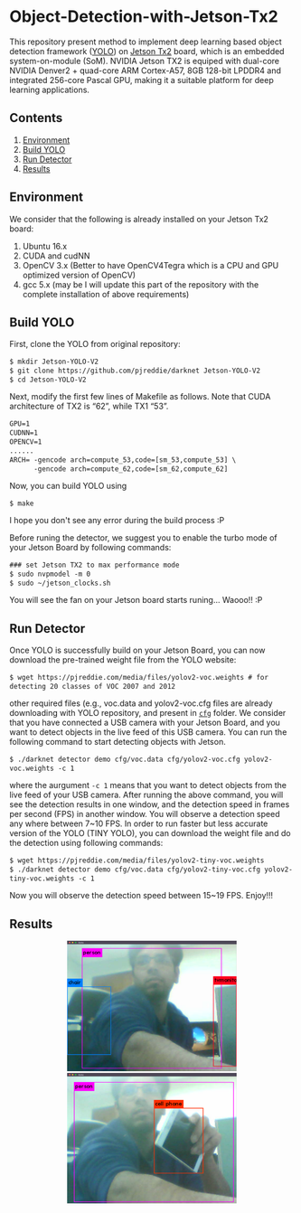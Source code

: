 # Object-Detection-with-Jetson-Tx2
This repository present method to implement deep learning based object detection framework ([YOLO](https://pjreddie.com/darknet/yolov2/)) on [Jetson Tx2](https://www.nvidia.com/en-us/autonomous-machines/embedded-systems-dev-kits-modules/) board, which is an embedded system-on-module (SoM). NVIDIA Jetson TX2 is equiped with dual-core NVIDIA Denver2 + quad-core ARM Cortex-A57, 8GB 128-bit LPDDR4 and integrated 256-core Pascal GPU, making it a suitable platform for deep learning applications.

## Contents
1. [Environment](#environment)
2. [Build YOLO](#build-yolo)
3. [Run Detector](#run-detector)
4. [Results](#results)


## Environment
We consider that the following is already installed on your Jetson Tx2 board:
  1. Ubuntu 16.x
  2. CUDA and cudNN
  2. OpenCV 3.x (Better to have OpenCV4Tegra which is a CPU and GPU optimized version of OpenCV)
  3. gcc 5.x
(may be I will update this part of the repository with the complete installation of above requirements)

## Build YOLO
First, clone the YOLO from original repository:

```
$ mkdir Jetson-YOLO-V2
$ git clone https://github.com/pjreddie/darknet Jetson-YOLO-V2
$ cd Jetson-YOLO-V2
```

Next, modify the first few lines of Makefile as follows. Note that CUDA architecture of TX2 is “62”, while TX1 “53”.
```
GPU=1
CUDNN=1
OPENCV=1
......
ARCH= -gencode arch=compute_53,code=[sm_53,compute_53] \
      -gencode arch=compute_62,code=[sm_62,compute_62]
```

Now, you can build YOLO using 
```
$ make
```

I hope you don't see any error during the build process :P

Before runing the detector, we suggest you to enable the turbo mode of your Jetson Board by following commands:

```
### set Jetson TX2 to max performance mode
$ sudo nvpmodel -m 0
$ sudo ~/jetson_clocks.sh
```

You will see the fan on your Jetson board starts runing... Waooo!! :P

## Run Detector
Once YOLO is successfully build on your Jetson Board, you can now download the pre-trained weight file from the YOLO website:
```
$ wget https://pjreddie.com/media/files/yolov2-voc.weights # for detecting 20 classes of VOC 2007 and 2012
```

other required files (e.g., voc.data and yolov2-voc.cfg files are already downloading with YOLO repository, and present in [`cfg`](https://github.com/pjreddie/darknet/tree/master/cfg) folder. We consider that you have connected a USB camera with your Jetson Board, and you want to detect objects in the live feed of this USB camera. You can run the following command to start detecting objects with Jetson.

```
$ ./darknet detector demo cfg/voc.data cfg/yolov2-voc.cfg yolov2-voc.weights -c 1
```

where the aurgument `-c 1` means that you want to detect objects from the live feed of your USB camera. After running the above command, you will see the detection results in one window, and the detection speed in frames per second (FPS) in another window. You  will observe a detection speed any where between 7~10 FPS. In order to run faster but less accurate version of the YOLO (TINY YOLO), you can download the weight file and do the detection using following commands:

```
$ wget https://pjreddie.com/media/files/yolov2-tiny-voc.weights
$ ./darknet detector demo cfg/voc.data cfg/yolov2-tiny-voc.cfg yolov2-tiny-voc.weights -c 1
```

Now you will observe the detection speed between 15~19 FPS.
Enjoy!!!

## Results

<div align="center">
    <img src="detection_results/1.png", width="300">
</div>

<div align="center">
    <img src="detection_results/2.png", width="300">
</div>
